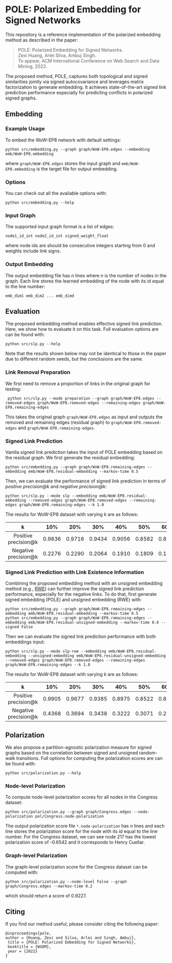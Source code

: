 # POLE: Polarized Embedding for Signed Networks

This repository is a reference implementation of the polarized embedding method as described in the paper:
<br/>
> POLE: Polarized Embedding for Signed Networks.<br>
> Zexi Huang, Arlei Silva, Ambuj Singh.<br>
> To appear, ACM International Conference on Web Search and Data Mining, 2022.
> <Insert paper link>

The proposed method, POLE, captures both topological and signed similarities jointly via signed autocovariance and leverages matrix factorization to generate embedding. 
It achieves state-of-the-art signed link prediction performance especially for predicting conflicts in polarized signed graphs.

## Embedding

### Example Usage
To embed the WoW-EP8 network with default settings:

    python src/embedding.py --graph graph/WoW-EP8.edges --embedding emb/WoW-EP8.embedding

where `graph/WoW-EP8.edges` stores the input graph and `emb/WoW-EP8.embedding` is the target file for output embedding. 
### Options
You can check out all the available options with:

	python src/embedding.py --help

### Input Graph
The supported input graph format is a list of edges:

	node1_id_int node2_id_int signed_weight_float
		
where node ids are should be consecutive integers starting from 0 and weights include link signs. 

### Output Embedding
The output embedding file has *n* lines where *n* is the number of nodes in the graph. Each line stores the learned embedding of the node with its id equal to the line number: 

	emb_dim1 emb_dim2 ... emb_dimd

## Evaluation

The proposed embedding method enables effective signed link prediction. Here, we show how to evaluate it on this task. Full evaluation options are can be found with:
                                              
    python src/slp.py --help

Note that the results shown below may not be identical to those in the paper due to different random seeds, but the conclusions are the same.  

### Link Removal Preparation

We first need to remove a proportion of links in the original graph for testing:
     
     python src/slp.py --mode preparation --graph graph/WoW-EP8.edges --removed-edges graph/WoW-EP8.removed-edges --remaining-edges graph/WoW-EP8.remaining-edges

This takes the original graph `graph/WoW-EP8.edges` as input and outputs the removed and remaining edges (residual graph) to `graph/WoW-EP8.removed-edges` and `graph/WoW-EP8.remaining-edges`.

### Signed Link Prediction

Vanilla signed link prediction takes the input of POLE embedding based on the residual graph. We first generate the residual embedding:

    python src/embedding.py --graph graph/WoW-EP8.remaining-edges --embedding emb/WoW-EP8.residual-embedding --markov-time 0.5

Then, we can evaluate the performance of signed link prediction in terms of *positive precision@k* and *negative precision@k*:
    
    python src/slp.py --mode slp --embedding emb/WoW-EP8.residual-embedding --removed-edges graph/WoW-EP8.removed-edges --remaining-edges graph/WoW-EP8.remaining-edges --k 1.0

The results for WoW-EP8 dataset with varying *k* are as follows:

|       k      |   10%  |   20%  |   30%  |   40%  |   50%  |   60%  |   70%  |   80%  |   90%  |  100%  |
|:------------:|:------:|:------:|:------:|:------:|:------:|:------:|:------:|:------:|:------:|:------:|
| Positive precision@k | 0.9836 | 0.9716 | 0.9434 | 0.9056 | 0.8582 | 0.8108 | 0.7623 | 0.7113 | 0.6670 | 0.6272 |
| Negative precision@k | 0.2276 | 0.2290 | 0.2064 | 0.1910 | 0.1809 | 0.1731 | 0.1671 | 0.1583 | 0.1512 | 0.1446 |


### Signed Link Prediction with Link Existence Information

Combining the proposed embedding method with an unsigned embedding method (e.g., [RWE](https://github.com/zexihuang/random-walk-embedding)) can further improve the signed link prediction performance, especially for the negative links. 
To do that, first generate signed embedding (POLE) and unsigned embedding (RWE) with:
    
    python src/embedding.py --graph graph/WoW-EP8.remaining-edges --embedding emb/WoW-EP8.residual-embedding --markov-time 0.5
    python src/embedding.py --graph graph/WoW-EP8.remaining-edges --embedding emb/WoW-EP8.residual-unsigned-embedding --markov-time 0.6 --signed False

Then we can evaluate the signed link prediction performance with both embeddings input:

    python src/slp.py --mode slp-rwe --embedding emb/WoW-EP8.residual-embedding --unsigned-embedding emb/WoW-EP8.residual-unsigned-embedding --removed-edges graph/WoW-EP8.removed-edges --remaining-edges graph/WoW-EP8.remaining-edges --k 1.0

The results for WoW-EP8 dataset with varying *k* are as follows:

|       k      |   10%  |   20%  |   30%  |   40%  |   50%  |   60%  |   70%  |   80%  |   90%  |  100%  |
|:------------:|:------:|:------:|:------:|:------:|:------:|:------:|:------:|:------:|:------:|:------:|
| Positive precision@k | 0.9905 | 0.9677 | 0.9385 | 0.8975 | 0.8522 | 0.8030 | 0.7521 | 0.7032 | 0.6600 | 0.6203 |
| Negative precision@k | 0.4368 | 0.3694 | 0.3438 | 0.3222 | 0.3071 | 0.2978 | 0.2818 | 0.2682 | 0.2566 | 0.2441 |

## Polarization
We also propose a partition-agnostic polarization measure for signed graphs based on the correlation between signed and unsigned random-walk transitions. 
Full options for computing the polarization scores are can be found with:

    python src/polarization.py --help

### Node-level Polarization
To compute node-level polarization scores for all nodes in the Congress dataset:

    python src/polarization.py --graph graph/Congress.edges --node-polarization pol/Congress.node-polarization
    
The output polarization score file `*.node-polarization` has *n* lines and each line stores the polarization score for the node with its id equal to the line number. 
For the Congress dataset, we can see node 217 has the lowest polarization score of -0.6542 and it corresponds to Henry Cuellar. 

### Graph-level Polarization
The graph-level polarization score for the Congress dataset can be computed with:

    python src/polarization.py --node-level False --graph graph/Congress.edges --markov-time 0.2
    
which should return a score of 0.9227.     

## Citing
If you find our method useful, please consider citing the following paper:

	@inproceedings{pole,
	author = {Huang, Zexi and Silva, Arlei and Singh, Ambuj},
	 title = {POLE: Polarized Embedding for Signed Networks},
	 booktitle = {WSDM},
	 year = {2022}
	}
